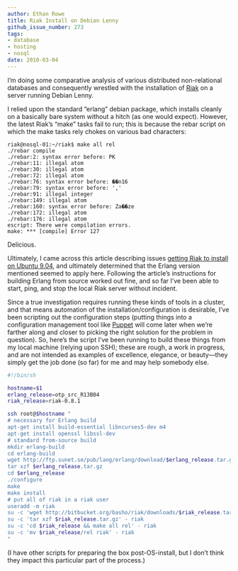 ```yaml
---
author: Ethan Rowe
title: Riak Install on Debian Lenny
github_issue_number: 273
tags:
- database
- hosting
- nosql
date: 2010-03-04
---
```




I’m doing some comparative analysis of various distributed non-relational databases and consequently wrestled with the installation of [Riak](http://basho.com/products/) on a server running Debian Lenny.

I relied upon the standard “erlang” debian package, which installs cleanly on a basically bare system without a hitch (as one would expect). However, the latest Riak’s “make” tasks fail to run; this is because the rebar script on which the make tasks rely chokes on various bad characters:

```plain
riak@nosql-01:~/riak$ make all rel
./rebar compile
./rebar:2: syntax error before: PK
./rebar:11: illegal atom
./rebar:30: illegal atom
./rebar:72: illegal atom
./rebar:76: syntax error before: ��n16
./rebar:79: syntax error before: ','
./rebar:91: illegal integer
./rebar:149: illegal atom
./rebar:160: syntax error before: Za��ze
./rebar:172: illegal atom
./rebar:176: illegal atom
escript: There were compilation errors.
make: *** [compile] Error 127
```

Delicious.

Ultimately, I came across this article describing issues [getting Riak to install on Ubuntu 9.04](http://onerlang.blogspot.com/2009/10/fighting-with-riak.html), and ultimately determined that the Erlang version mentioned seemed to apply here. Following the article’s instructions for building Erlang from source worked out fine, and so far I’ve been able to start, ping, and stop the local Riak server without incident.

Since a true investigation requires running these kinds of tools in a cluster, and that means automation of the installation/configuration is desirable, I’ve been scripting out the configuration steps (putting things into a configuration management tool like [Puppet](https://puppet.com/) will come later when we’re farther along and closer to picking the right solution for the problem in question). So, here’s the script I’ve been running to build these things from my local machine (relying upon SSH); these are rough, a work in progress, and are not intended as examples of excellence, elegance, or beauty—​they simply get the job done (so far) for me and may help somebody else.

```bash
#!/bin/sh

hostname=$1
erlang_release=otp_src_R13B04
riak_release=riak-0.8.1

ssh root@$hostname "
# necessary for Erlang build
apt-get install build-essential libncurses5-dev m4
apt-get install openssl libssl-dev
# standard from-source build
mkdir erlang-build
cd erlang-build
wget http://ftp.sunet.se/pub/lang/erlang/download/$erlang_release.tar.gz
tar xzf $erlang_release.tar.gz
cd $erlang_release
./configure
make
make install
# put all of riak in a riak user
useradd -m riak
su -c 'wget http://bitbucket.org/basho/riak/downloads/$riak_release.tar.gz' - riak
su -c 'tar xzf $riak_release.tar.gz' - riak
su -c 'cd $riak_release && make all rel' - riak
su -c 'mv $riak_release/rel riak' - riak
"
```

(I have other scripts for preparing the box post-OS-install, but I don’t think they impact this particular part of the process.)


